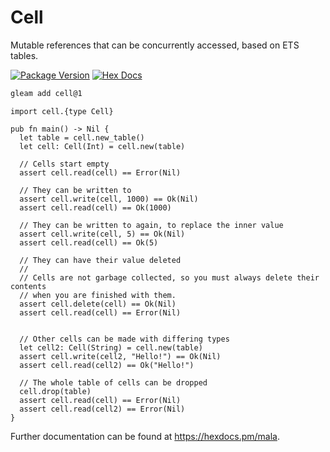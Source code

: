# Cell

Mutable references that can be concurrently accessed, based on ETS tables.

[![Package Version](https://img.shields.io/hexpm/v/cell)](https://hex.pm/packages/cell)
[![Hex Docs](https://img.shields.io/badge/hex-docs-ffaff3)](https://hexdocs.pm/cell/)

```sh
gleam add cell@1
```
```gleam
import cell.{type Cell}

pub fn main() -> Nil {
  let table = cell.new_table()
  let cell: Cell(Int) = cell.new(table)

  // Cells start empty
  assert cell.read(cell) == Error(Nil)

  // They can be written to
  assert cell.write(cell, 1000) == Ok(Nil)
  assert cell.read(cell) == Ok(1000)

  // They can be written to again, to replace the inner value
  assert cell.write(cell, 5) == Ok(Nil)
  assert cell.read(cell) == Ok(5)

  // They can have their value deleted
  //
  // Cells are not garbage collected, so you must always delete their contents
  // when you are finished with them.
  assert cell.delete(cell) == Ok(Nil)
  assert cell.read(cell) == Error(Nil)


  // Other cells can be made with differing types
  let cell2: Cell(String) = cell.new(table)
  assert cell.write(cell2, "Hello!") == Ok(Nil)
  assert cell.read(cell2) == Ok("Hello!")

  // The whole table of cells can be dropped
  cell.drop(table)
  assert cell.read(cell) == Error(Nil)
  assert cell.read(cell2) == Error(Nil)
}
```

Further documentation can be found at <https://hexdocs.pm/mala>.
